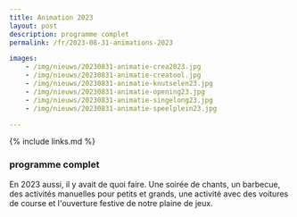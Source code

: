 ```yaml
---
title: Animation 2023
layout: post
description: programme complet
permalink: /fr/2023-08-31-animations-2023

images:   
    - /img/nieuws/20230831-animatie-crea2023.jpg
    - /img/nieuws/20230831-animatie-creatool.jpg
    - /img/nieuws/20230831-animatie-knutselen23.jpg
    - /img/nieuws/20230831-animatie-opening23.jpg
    - /img/nieuws/20230831-animatie-singelong23.jpg
    - /img/nieuws/20230831-animatie-speelplein23.jpg

---
```


{% include links.md %}

### programme complet

En 2023 aussi, il y avait de quoi faire. Une soirée de chants, un barbecue, des activités manuelles pour petits et grands, une activité avec des voitures de course et l'ouverture festive de notre plaine de jeux.